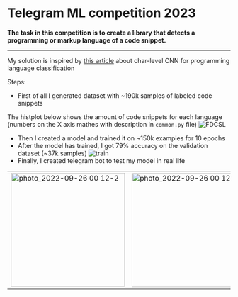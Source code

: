# Telegram ML competition 2023

**The task in this competition is to create a library that detects a programming or markup language of a code snippet.**

____
My solution is inspired by [this article](https://arxiv.org/pdf/1509.01626.pdf) about char-level CNN for programming language classification

Steps:
* First of all I generated dataset with ~190k samples of labeled code snippets

The histplot below shows the amount of code snippets for each language (numbers on the X axis mathes with description in `common.py` file)
![FDCSL](https://github.com/mxm0312/libtglang/assets/21274627/1313e9ce-f347-4044-b3dd-85779fa5b184)

* Then I created a model and trained it on ~150k examples for 10 epochs
* After the model has trained, I got 79% accuracy on the validation dataset (~37k samples)
![train](https://github.com/mxm0312/libtglang/assets/21274627/edeb5d0e-6e60-42a8-8ccf-7f90a48a6298)
* Finally, I created telegram bot to test my model in real life

<table>
  <tr>
    <td valign="top"><img width="257" alt="photo_2022-09-26 00 12-2" src="https://github.com/mxm0312/libtglang/assets/21274627/a6c9d572-fa7d-4a73-bf2a-2f59615ba70c"></td>
     <td valign="top"><img width="258" alt="photo_2022-09-26 00 12-4" src="https://github.com/mxm0312/libtglang/assets/21274627/34dd6401-67e7-48c9-b714-50f805ac8d52"></td>
    <td valign="top"><img width="258" alt="photo_2022-09-26 00 12-4" src="https://github.com/mxm0312/libtglang/assets/21274627/5e26e169-755a-4e36-b396-79759f827ee8"></td>
  </tr>
 </table>
